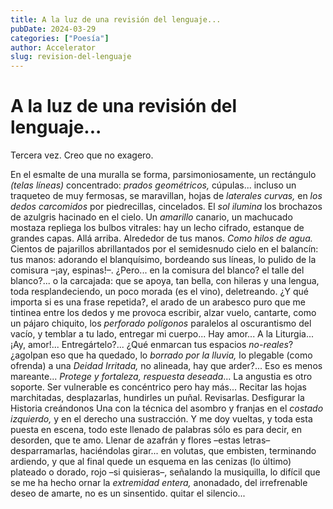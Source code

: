 ```yaml
---
title: A la luz de una revisión del lenguaje...
pubDate: 2024-03-29
categories: ["Poesía"]
author: Accelerator
slug: revision-del-lenguaje
---
```


# A la luz de una revisión del lenguaje...

Tercera vez. Creo que no exagero.

En el esmalte de una muralla se forma, parsimoniosamente, un rectángulo _(telas líneas)_
concentrado: _prados geométricos,_ cúpulas... incluso un traqueteo de muy fermosas, se
maravillan, hojas de _laterales curvas,_ en _los dedos carcomidos_ por piedrecillas, cincelados.
El _sol ilumina_ los brochazos de azulgris hacinado en el cielo. Un _amarillo_ canario, un
machucado mostaza repliega los bulbos vitrales: hay un lecho cifrado, estanque de
grandes capas. Allá arriba. Alrededor de tus manos. _Como hilos de agua._ Cientos de
pajarillos abrillantados por el semidesnudo cielo en el balancín: tus manos: adorando el
blanquísimo, bordeando sus líneas, lo pulido de la comisura –¡ay, espinas!–. ¿Pero... en la
comisura del blanco? el talle del blanco?... o la carcajada: que se apoya, tan bella, con
hileras y una lengua, toda resplandeciendo, un poco morada (es el vino), deletreando. ¿Y
qué importa si es una frase repetida?, el arado de un arabesco puro que me tintinea entre
los dedos y me provoca escribir, alzar vuelo, cantarte, como un pájaro chiquito, los
_perforado polígonos_ paralelos al oscurantismo del vacío, y temblar a tu lado, entregar mi
cuerpo... Hay amor... A la Liturgia... ¡Ay, amor!... Entregártelo?... ¿Qué enmarcan tus
espacios _no-reales_? ¿agolpan eso que ha quedado, lo _borrado por la lluvia,_ lo plegable
(como ofrenda) a una _Deidad Irritada,_ no alineada, hay que arder?... Eso es menos
mareante... _Protege y fortaleza, respuesta deseada_... La angustia es otro soporte. Ser
vulnerable es concéntrico pero hay más... Recitar las hojas marchitadas, desplazarlas,
hundirles un puñal. Revisarlas. Desfigurar la Historia creándonos Una con la técnica del
asombro y franjas en el _costado izquierdo,_ y en el derecho una sustracción. Y me doy
vueltas, y toda esta puesta en escena, todo este llenado de palabras sólo es para decir, en
desorden, que te amo. Llenar de azafrán y flores –estas letras– desparramarlas,
haciéndolas girar... en volutas, que embisten, terminando ardiendo, y que al final quede
un esquema en las cenizas (lo último) plateado o dorado, rojo –si quisieras–, señalando
la musiquilla, lo difícil que se me ha hecho ornar la _extremidad entera,_ anonadado, del
irrefrenable deseo de amarte, no es un sinsentido. quitar el silencio...
